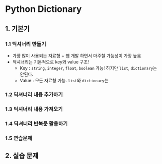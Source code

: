 # Python Dictionary

## 1. 기본기

### 1.1 딕셔너리 만들기

- 가장 많이 사용되는 자료형 + 웹 개발 하면서 마주칠 가능성이 가장 높음
- 딕셔너리는 기본적으로 key와 value 구조!
  - Key : `string`, `integer`, `float`, `boolean` 가능! 하지만 `list`, `dictionary`는 안된다.
  - Value : 모든 자료형 가능. `list`와 `dictionary`는 



### 1.2 딕셔너리 내용 추가하기



### 1.3 딕셔너리 내용 가져오기



### 1.4 딕셔너리 반복문 활용하기



### 1.5 연습문제



## 2. 실습 문제


